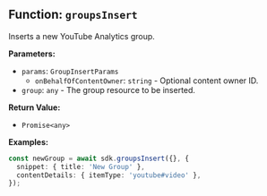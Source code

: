 ## Function: `groupsInsert`

Inserts a new YouTube Analytics group.

**Parameters:**

- `params`: `GroupInsertParams`
  - `onBehalfOfContentOwner`: `string` - Optional content owner ID.
- `group`: `any` - The group resource to be inserted.

**Return Value:**

- `Promise<any>`

**Examples:**

```typescript
const newGroup = await sdk.groupsInsert({}, {
  snippet: { title: 'New Group' },
  contentDetails: { itemType: 'youtube#video' },
});
```
